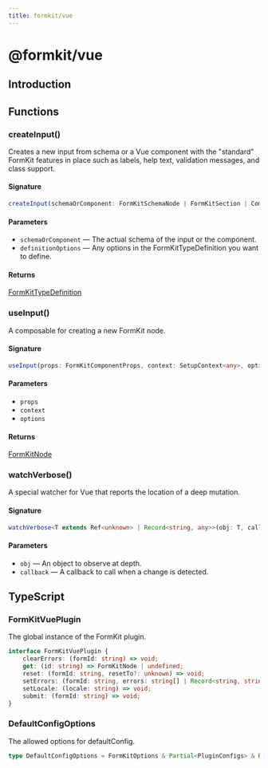 ```yaml
---
title: formkit/vue
---
```


# @formkit/vue

<page-toc></page-toc>

## Introduction

## Functions

### createInput()

Creates a new input from schema or a Vue component with the "standard" FormKit features in place such as labels, help text, validation messages, and class support.

#### Signature

<client-only>

```typescript
createInput(schemaOrComponent: FormKitSchemaNode | FormKitSection | Component, definitionOptions?: Partial<FormKitTypeDefinition>): FormKitTypeDefinition;
```

</client-only>

#### Parameters

* `schemaOrComponent` — The actual schema of the input or the component.
* `definitionOptions` — Any options in the FormKitTypeDefinition you want to define.

#### Returns

 [FormKitTypeDefinition](/api-reference/formkit-core#formkittypedefinition)

### useInput()

A composable for creating a new FormKit node.

#### Signature

<client-only>

```typescript
useInput(props: FormKitComponentProps, context: SetupContext<any>, options?: FormKitOptions): FormKitNode;
```

</client-only>

#### Parameters

* `props`
* `context`
* `options`

#### Returns

 [FormKitNode](/api-reference/formkit-core#formkitnode)

### watchVerbose()

A special watcher for Vue that reports the location of a deep mutation.

#### Signature

<client-only>

```typescript
watchVerbose<T extends Ref<unknown> | Record<string, any>>(obj: T, callback: (keypath: string[], value?: unknown, obj?: T) => void): void;
```

</client-only>

#### Parameters

* `obj` — An object to observe at depth.
* `callback` — A callback to call when a change is detected.

## TypeScript

### FormKitVuePlugin

The global instance of the FormKit plugin.

<client-only>

```typescript
interface FormKitVuePlugin {
    clearErrors: (formId: string) => void;
    get: (id: string) => FormKitNode | undefined;
    reset: (formId: string, resetTo?: unknown) => void;
    setErrors: (formId: string, errors: string[] | Record<string, string | string[]>, inputErrors?: string[] | Record<string, string | string[]>) => void;
    setLocale: (locale: string) => void;
    submit: (formId: string) => void;
}
```

</client-only>

### DefaultConfigOptions

The allowed options for defaultConfig.

<client-only>

```typescript
type DefaultConfigOptions = FormKitOptions & Partial<PluginConfigs> & Record<string, unknown>;
```

</client-only>